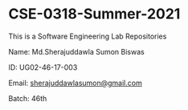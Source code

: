 # CSE-0318-Summer-2021
This is a Software Engineering Lab Repositories

Name:    Md.Sherajuddawla Sumon Biswas

ID:      UG02-46-17-003

Email:   sherajuddawlasumon@gmail.com 

Batch:   46th

